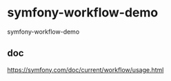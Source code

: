 # symfony-workflow-demo
symfony-workflow-demo


## doc 

https://symfony.com/doc/current/workflow/usage.html
